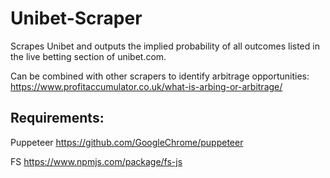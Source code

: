 # Unibet-Scraper
Scrapes Unibet and outputs the implied probability of all outcomes listed in the live betting section of unibet.com.

Can be combined with other scrapers to identify arbitrage opportunities: https://www.profitaccumulator.co.uk/what-is-arbing-or-arbitrage/

## Requirements:
Puppeteer https://github.com/GoogleChrome/puppeteer

FS https://www.npmjs.com/package/fs-js
